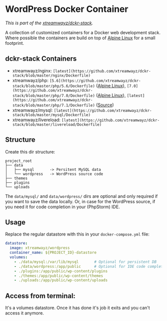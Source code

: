 # WordPress Docker Container

*This is part of the [xtreamwayz/dckr-stack](https://github.com/xtreamwayz/dckr-stack).*

A collection of customized containers for a Docker web development stack. Where possible the containers are build on top of [Alpine Linux](http://alpinelinux.org/) for a small footprint.

## dckr-stack Containers

- xtreamwayz/nginx: `[latest](https://github.com/xtreamwayz/dckr-stack/blob/master/nginx/Dockerfile)`
- xtreamwayz/php: `[5.6](https://github.com/xtreamwayz/dckr-stack/blob/master/php/5.6/Dockerfile)` ([Alpine Linux](https://pkgs.alpinelinux.org/packages?name=php5*&branch=edge&arch=x86_64)), `[7.0](https://github.com/xtreamwayz/dckr-stack/blob/master/php/7.0/Dockerfile)` ([Alpine Linux](https://pkgs.alpinelinux.org/packages?name=php7*&branch=edge&arch=x86_64)), `[latest](https://github.com/xtreamwayz/dckr-stack/blob/master/php/7.1/Dockerfile)` ([Source](https://github.com/php/php-src))
- xtreamwayz/mysql: `[latest](https://github.com/xtreamwayz/dckr-stack/blob/master/mysql/Dockerfile)`
- xtreamwayz/livereload: `[latest](https://github.com/xtreamwayz/dckr-stack/blob/master/livereload/Dockerfile)`

## Structure

Create this dir structure:

	project_root
	├── data
	│   ├── mysql       -> Persitent MySQL data
	│   └── wordpress   -> WordPress source code
	├── themes
	├── plugins
	└── uploads

The `data/mysql/` and `data/wordpress/` dirs are optional and only required if you want to save the data locally. Or, in case for the WordPress source, if you need it for code completion in your (PhpStorm) IDE.

## Usage

Replace the regular datastore with this in your `docker-compose.yml` file:

```yaml
datastore:
  image: xtreamwayz/wordpress
  container_name: ${PROJECT_ID}-datastore
  volumes:
    - ./data/mysql:/var/lib/mysql		# Optional for persistent DB
    - ./data/wordpress:/app/public		# Optional for IDE code completion
    - ./plugins:/app/public/wp-content/plugins
    - ./themes:/app/public/wp-content/themes
    - ./uploads:/app/public/wp-content/uploads
```

## Access from terminal:

It's a volumes datastore. Once it has done it's job it exits and you can't access it anymore.
